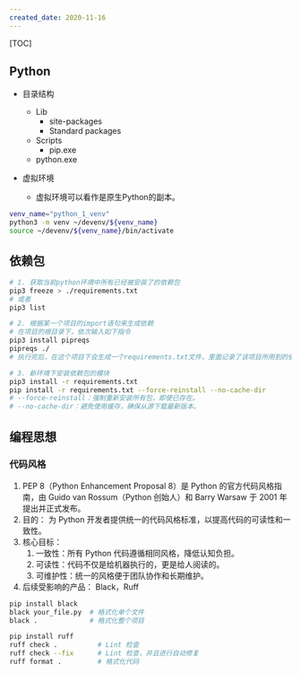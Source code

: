```yaml
---
created_date: 2020-11-16
---
```


[TOC]

## Python

- 目录结构

  - Lib
    - site-packages
    - Standard packages
  - Scripts
    - pip.exe
  - python.exe

- 虚拟环境

  - 虚拟环境可以看作是原生Python的副本。

```bash
venv_name="python_1_venv"
python3 -m venv ~/devenv/${venv_name}
source ~/devenv/${venv_name}/bin/activate
```

## 依赖包

```bash
# 1. 获取当前python环境中所有已经被安装了的依赖包
pip3 freeze > ./requirements.txt
# 或者
pip3 list

# 2. 根据某一个项目的import语句来生成依赖
# 在项目的根目录下，依次输入如下指令
pip3 install pipreqs
pipreqs ./
# 执行完后，在这个项目下会生成一个requirements.txt文件，里面记录了该项目所用到的依赖

# 3. 新环境下安装依赖包的模块
pip3 install -r requirements.txt
pip install -r requirements.txt --force-reinstall --no-cache-dir
# --force-reinstall：强制重新安装所有包，即使已存在。
# --no-cache-dir：避免使用缓存，确保从源下载最新版本。
```

## 编程思想

### 代码风格

1. PEP 8（Python Enhancement Proposal 8）是 Python 的官方代码风格指南，由 Guido van Rossum（Python 创始人）和 Barry Warsaw 于 2001 年 提出并正式发布。
2. 目的： 为 Python 开发者提供统一的代码风格标准，以提高代码的可读性和一致性。
3. 核心目标：
   1. 一致性：所有 Python 代码遵循相同风格，降低认知负担。
   2. 可读性：代码不仅是给机器执行的，更是给人阅读的。
   3. 可维护性：统一的风格便于团队协作和长期维护。
4. 后续受影响的产品： Black，Ruff

```sh
pip install black
black your_file.py  # 格式化单个文件
black .             # 格式化整个项目
```

```sh
pip install ruff
ruff check .          # Lint 检查
ruff check --fix      # Lint 检查，并且进行自动修复
ruff format .         # 格式化代码
```
